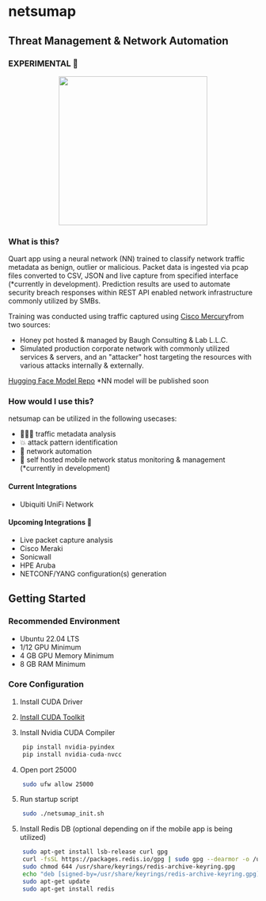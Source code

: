 # netsumap
## Threat Management & Network Automation ##
### EXPERIMENTAL 🔬 
<p align="center">
  <img width="300" height="300" src="https://github.com/BCL-FOSS/net-con.ai/blob/experimental/netsumapicon.png?raw=true">
</p>

### What is this?
Quart app using a neural network (NN) trained to classify network traffic metadata as benign, outlier or malicious. Packet data is ingested via pcap files converted to CSV, JSON and live capture from specified interface (*currently in development). Prediction results are used to automate security breach responses within REST API enabled network infrastructure commonly utilized by SMBs. 

Training was conducted using traffic captured using [Cisco Mercury](https://github.com/cisco/mercury)from two sources:
- Honey pot hosted & managed by Baugh Consulting & Lab L.L.C.
- Simulated production corporate network with commonly utilized services & servers, and an "attacker" host targeting the resources with various attacks internally & externally.

[Hugging Face Model Repo](https://huggingface.co/bclai) *NN model will be published soon

### How would I use this?
netsumap can be utilized in the following usecases:
- 👨🏽‍💻 traffic metadata analysis
- 💥 attack pattern identification 
- 🤖 network automation
- 📱 self hosted mobile network status monitoring & management (*currently in development)

#### Current Integrations
- Ubiquiti UniFi Network

#### Upcoming Integrations 👀
- Live packet capture analysis
- Cisco Meraki
- Sonicwall
- HPE Aruba
- NETCONF/YANG configuration(s) generation

## Getting Started

### Recommended Environment
- Ubuntu 22.04 LTS
- 1/12 GPU Minimum
- 4 GB GPU Memory Minimum
- 8 GB RAM Minimum

### Core Configuration
1. Install CUDA Driver
2. [Install CUDA Toolkit](https://developer.nvidia.com/cuda-downloads?target_os=Linux&target_arch=x86_64&Distribution=Ubuntu&target_version=22.04&target_type=runfile_local)

3. Install Nvidia CUDA Compiler
```python
    pip install nvidia-pyindex
    pip install nvidia-cuda-nvcc
```
4. Open port 25000
```bash
    sudo ufw allow 25000
```
5. Run startup script 
```bash
    sudo ./netsumap_init.sh
```
5. Install Redis DB (optional depending on if the mobile app is being utilized)
```bash
    sudo apt-get install lsb-release curl gpg
    curl -fsSL https://packages.redis.io/gpg | sudo gpg --dearmor -o /usr/share/keyrings/redis-archive-keyring.gpg
    sudo chmod 644 /usr/share/keyrings/redis-archive-keyring.gpg
    echo "deb [signed-by=/usr/share/keyrings/redis-archive-keyring.gpg] https://packages.redis.io/deb $(lsb_release -cs) main" | sudo tee /etc/apt/sources.list.d/redis.list
    sudo apt-get update
    sudo apt-get install redis

```













